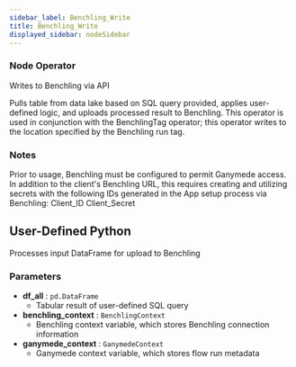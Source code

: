 ```yaml
---
sidebar_label: Benchling_Write
title: Benchling_Write
displayed_sidebar: nodeSidebar
---
```


### Node Operator
Writes to Benchling via API

Pulls table from data lake based on SQL query provided, applies user-defined logic,
and uploads processed result to Benchling.  This operator is used in conjunction with
the BenchlingTag operator; this operator writes to the location specified by the Benchling
run tag.


### Notes
Prior to usage, Benchling must be configured to permit Ganymede access. In addition to
the client's Benchling URL, this requires creating and utilizing secrets with the following
IDs generated in the App setup process via Benchling:
Client_ID
Client_Secret
## User-Defined Python
Processes input DataFrame for upload to Benchling


### Parameters
- **df_all** : `pd.DataFrame`
    - Tabular result of user-defined SQL query
- **benchling_context** : `BenchlingContext`
    - Benchling context variable, which stores Benchling connection information
- **ganymede_context** : `GanymedeContext`
    - Ganymede context variable, which stores flow run metadata